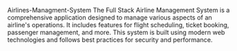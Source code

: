 Airlines-Managment-System
The Full Stack Airline Management System is a comprehensive application designed to manage various aspects of an airline's operations. It includes features for flight scheduling, ticket booking, passenger management, and more. This system is built using modern web technologies and follows best practices for security and performance.
